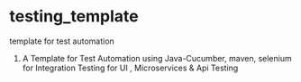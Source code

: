 # testing_template
template for test automation

1. A Template for Test Automation using Java-Cucumber, maven, selenium for Integration Testing for UI , Microservices & Api Testing
